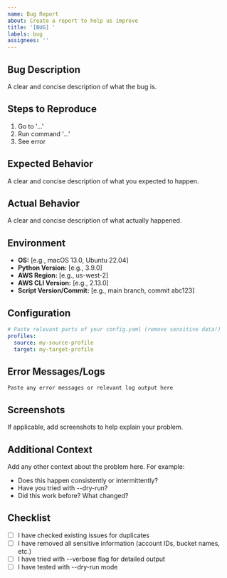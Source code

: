 ```yaml
---
name: Bug Report
about: Create a report to help us improve
title: '[BUG] '
labels: bug
assignees: ''
---
```


## Bug Description

A clear and concise description of what the bug is.

## Steps to Reproduce

1. Go to '...'
2. Run command '...'
3. See error

## Expected Behavior

A clear and concise description of what you expected to happen.

## Actual Behavior

A clear and concise description of what actually happened.

## Environment

- **OS:** [e.g., macOS 13.0, Ubuntu 22.04]
- **Python Version:** [e.g., 3.9.0]
- **AWS Region:** [e.g., us-west-2]
- **AWS CLI Version:** [e.g., 2.13.0]
- **Script Version/Commit:** [e.g., main branch, commit abc123]

## Configuration

```yaml
# Paste relevant parts of your config.yaml (remove sensitive data!)
profiles:
  source: my-source-profile
  target: my-target-profile
```

## Error Messages/Logs

```
Paste any error messages or relevant log output here
```

## Screenshots

If applicable, add screenshots to help explain your problem.

## Additional Context

Add any other context about the problem here. For example:
- Does this happen consistently or intermittently?
- Have you tried with --dry-run?
- Did this work before? What changed?

## Checklist

- [ ] I have checked existing issues for duplicates
- [ ] I have removed all sensitive information (account IDs, bucket names, etc.)
- [ ] I have tried with --verbose flag for detailed output
- [ ] I have tested with --dry-run mode
